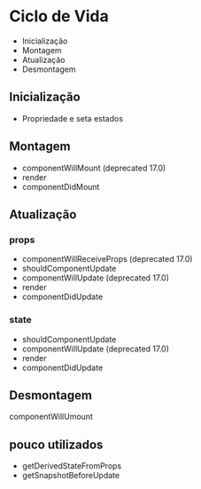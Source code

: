 # Ciclo de Vida

- Inicialização
- Montagem
- Atualização
- Desmontagem

## Inicialização

- Propriedade e seta estados

## Montagem

- componentWillMount (deprecated 17.0)
- render
- componentDidMount

## Atualização

### props

- componentWillReceiveProps (deprecated 17.0)
- shouldComponentUpdate
- componentWillUpdate (deprecated 17.0)
- render
- componentDidUpdate

### state

- shouldComponentUpdate
- componentWillUpdate (deprecated 17.0)
- render
- componentDidUpdate

## Desmontagem

componentWillUmount

## pouco utilizados

- getDerivedStateFromProps
- getSnapshotBeforeUpdate

